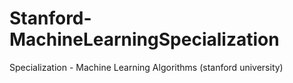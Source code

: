# Stanford-MachineLearningSpecialization
Specialization - Machine Learning Algorithms (stanford university)
